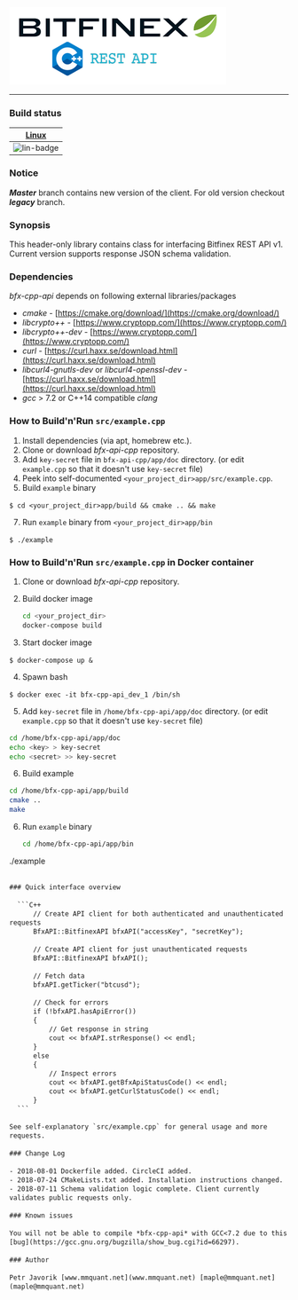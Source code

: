 ![bfx-cpp-api logo](doc/logo/bfx-cpp-api_logo.png)

***

### Build status

| [Linux][lin-link] |
| :---------------: |
| ![lin-badge]      |

[lin-badge]: https://circleci.com/gh/MMquant/bfx-cpp-api/tree/master.svg?style=svg "CircleCI build status"
[lin-link]:  https://circleci.com/gh/MMquant/bfx-cpp-api "CircleCI build status"

### Notice

***Master*** branch contains new version of the client. For old version checkout ***legacy*** branch.

### Synopsis

This header-only library contains class for interfacing Bitfinex REST API v1. Current version supports response JSON
schema validation.

### Dependencies

*bfx-cpp-api* depends on following external libraries/packages

* *cmake* - [https://cmake.org/download/](https://cmake.org/download/)
* *libcrypto++* - [https://www.cryptopp.com/](https://www.cryptopp.com/)
* *libcrypto++-dev* - [https://www.cryptopp.com/](https://www.cryptopp.com/)
* *curl* - [https://curl.haxx.se/download.html](https://curl.haxx.se/download.html)
* *libcurl4-gnutls-dev* or *libcurl4-openssl-dev* - [https://curl.haxx.se/download.html](https://curl.haxx.se/download.html)
* *gcc* > 7.2 or C++14 compatible *clang*

### How to Build'n'Run `src/example.cpp`

1. Install dependencies (via apt, homebrew etc.).
2. Clone or download *bfx-api-cpp* repository.
3. Add `key-secret` file in `bfx-api-cpp/app/doc` directory. (or edit `example.cpp` so that it doesn't use `key-secret` file)
4. Peek into self-documented `<your_project_dir>app/src/example.cpp`.
5. Build `example` binary

 `$ cd <your_project_dir>app/build && cmake .. && make`

7. Run `example` binary from `<your_project_dir>app/bin`

 `$ ./example`

### How to Build'n'Run `src/example.cpp` in Docker container

1. Clone or download *bfx-api-cpp* repository.
2. Build docker image

	```BASH
	cd <your_project_dir>
	docker-compose build
	```

3. Start docker image

  `$ docker-compose up &`

4. Spawn bash

  `$ docker exec -it bfx-cpp-api_dev_1 /bin/sh`

5. Add `key-secret` file in `/home/bfx-cpp-api/app/doc` directory. (or edit `example.cpp` so that it doesn't use `key-secret` file)

 ```BASH
 cd /home/bfx-cpp-api/app/doc
 echo <key> > key-secret
 echo <secret> >> key-secret
 ```

6. Build example

 ```BASH
 cd /home/bfx-cpp-api/app/build
 cmake ..
 make
 ```

6. Run `example` binary

	```BASH
	cd /home/bfx-cpp-api/app/bin
  ./example
  ```

### Quick interface overview

	```C++
		// Create API client for both authenticated and unauthenticated requests
		BfxAPI::BitfinexAPI bfxAPI("accessKey", "secretKey");

		// Create API client for just unauthenticated requests
		BfxAPI::BitfinexAPI bfxAPI();

		// Fetch data
		bfxAPI.getTicker("btcusd");

		// Check for errors
		if (!bfxAPI.hasApiError())
		{
		    // Get response in string
		    cout << bfxAPI.strResponse() << endl;
		}
		else
		{
		    // Inspect errors
		    cout << bfxAPI.getBfxApiStatusCode() << endl;
		    cout << bfxAPI.getCurlStatusCode() << endl;
		}
	```

See self-explanatory `src/example.cpp` for general usage and more requests.

### Change Log

- 2018-08-01 Dockerfile added. CircleCI added.
- 2018-07-24 CMakeLists.txt added. Installation instructions changed.
- 2018-07-11 Schema validation logic complete. Client currently validates public requests only.

### Known issues

You will not be able to compile *bfx-cpp-api* with GCC<7.2 due to this [bug](https://gcc.gnu.org/bugzilla/show_bug.cgi?id=66297).

### Author

Petr Javorik [www.mmquant.net](www.mmquant.net) [maple@mmquant.net](maple@mmquant.net)
